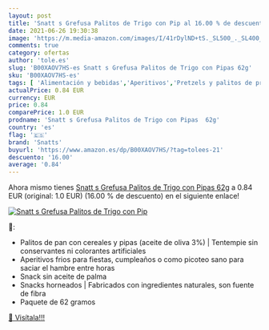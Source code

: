 ```yaml
---
layout: post
title: 'Snatt s Grefusa Palitos de Trigo con Pip al 16.00 % de descuento'
date: 2021-06-26 19:30:38
image: 'https://m.media-amazon.com/images/I/41rDylND+tS._SL500_._SL400_.jpg'
comments: true
category: ofertas
author: 'tole.es'
slug: 'B00XAOV7HS-es Snatt s Grefusa Palitos de Trigo con Pipas 62g'
sku: 'B00XAOV7HS-es'
tags: [ 'Alimentación y bebidas','Aperitivos','Pretzels y palitos de pretzel','grefusa','pipas','snatt','snatts','trigo', ]
actualPrice: 0.84 EUR
currency: EUR
price: 0.84
comparePrice: 1.0 EUR
prodname: 'Snatt s Grefusa Palitos de Trigo con Pipas  62g'
country: 'es'
flag: '🇪🇸'
brand: 'Snatts'
buyurl: 'https://www.amazon.es/dp/B00XAOV7HS/?tag=tolees-21'
descuento: '16.00'
average: '0.84'
---
```


Ahora mismo tienes [Snatt s Grefusa Palitos de Trigo con Pipas  62g](https://www.amazon.es/dp/B00XAOV7HS/?tag=tolees-21) a 0.84 EUR (original: 1.0 EUR) (16.00 %  de descuento) en el siguiente enlace!

[![Snatt s Grefusa Palitos de Trigo con Pip](https://m.media-amazon.com/images/I/41rDylND+tS._SL500_._SL400_.jpg)](https://www.amazon.es/dp/B00XAOV7HS/?tag=tolees-21)

🔎:

- Palitos de pan con cereales y pipas (aceite de oliva 3%) | Tentempie sin conservantes ni colorantes artificiales
- Aperitivos frios para fiestas, cumpleaños o como picoteo sano para saciar el hambre entre horas
- Snack sin aceite de palma
- Snacks horneados | Fabricados con ingredientes naturales, son fuente de fibra
- Paquete de 62 gramos

[🛒 Visítala!!!](https://www.amazon.es/dp/B00XAOV7HS/?tag=tolees-21)
